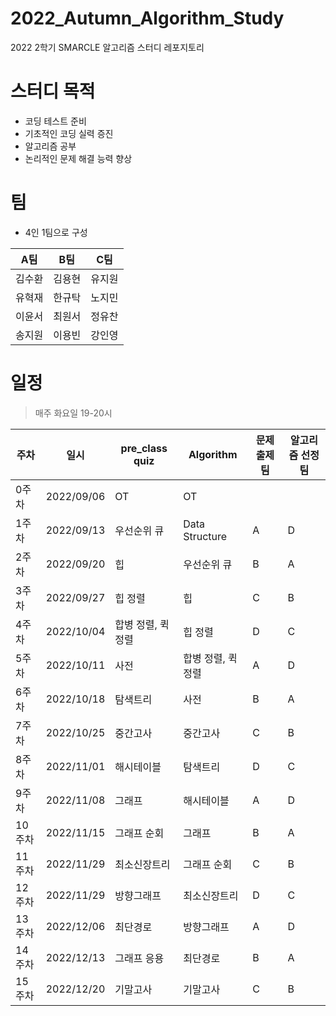 # 2022_Autumn_Algorithm_Study

2022 2학기 SMARCLE 알고리즘 스터디 레포지토리

# 스터디 목적

- 코딩 테스트 준비
- 기초적인 코딩 실력 증진
- 알고리즘 공부
- 논리적인 문제 해결 능력 향상

# 팀

- 4인 1팀으로 구성

| A팀 | B팀 | C팀  | 
|:---:|:---:|:---:|
|김수환|김용현|유지원|
|유혁재|한규탁|노지민|
|이윤서|최원서|정유찬|   
|송지원|이용빈|강인영|
  


# 일정

> 매주 화요일 19-20시

| 주차  | 일시 | pre_class quiz                 | Algorithm               | 문제 출제팀 | 알고리즘 선정팀
|--------|------------|--------------------|--------------------|---|---|
| 0주차  | 2022/09/06 | OT                 | OT                 |   |   |
| 1주차  | 2022/09/13 | 우선순위 큐        | Data Structure     | A  | D |
| 2주차  | 2022/09/20 | 힙                 | 우선순위 큐        | B  | A  |
| 3주차  | 2022/09/27 | 힙 정렬            | 힙                 | C  | B  |
| 4주차  | 2022/10/04 | 합병 정렬, 퀵 정렬 | 힙 정렬            | D  | C  |
| 5주차  | 2022/10/11 | 사전               | 합병 정렬, 퀵 정렬 | A  | D |
| 6주차  | 2022/10/18 | 탐색트리           | 사전               | B  | A  |
| 7주차  | 2022/10/25 | 중간고사           | 중간고사           | C  | B  |
| 8주차  | 2022/11/01 | 해시테이블         | 탐색트리           | D  | C |
| 9주차  | 2022/11/08 | 그래프             | 해시테이블         | A  | D  |
| 10주차 | 2022/11/15 | 그래프 순회        | 그래프             | B  | A  |
| 11주차 | 2022/11/29 | 최소신장트리       | 그래프 순회        | C  | B  |
| 12주차 | 2022/11/29 | 방향그래프         | 최소신장트리       | D  | C  |
| 13주차 | 2022/12/06 | 최단경로           | 방향그래프         | A  | D  |
| 14주차 | 2022/12/13 | 그래프 응용        | 최단경로           | B  | A  |
| 15주차 | 2022/12/20 | 기말고사           | 기말고사           | C  | B  |
